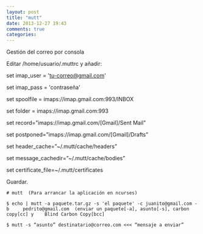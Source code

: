 ```yaml
---
layout: post
title: "mutt"
date: 2013-12-27 19:43
comments: true
categories: 
---
```

Gestión del correo por consola

Editar /home/usuario/.muttrc y añadir:

set imap_user = 'tu-correo@gmail.com'

set imap_pass = 'contraseña'

set spoolfile = imaps://imap.gmail.com:993/INBOX

set folder = imaps://imap.gmail.com:993

set record=”imaps://imap.gmail.com/[Gmail]/Sent Mail”

set postponed=”imaps://imap.gmail.com/[Gmail]/Drafts”

set header_cache=”~/.mutt/cache/headers”

set message_cachedir=”~/.mutt/cache/bodies”

set certificate_file=~/.mutt/certificates

Guardar. 

	# mutt  (Para arrancar la aplicación en ncurses)

	$ echo | mutt -a paquete.tar.gz -s 'el paquete' -c juanito@gmail.com -b 	pedrito@gmail.com  (enviar un paquete[-a], asunto[-s], carbon copy[cc] y 	Blind Carbon Copy[bcc]

	$ mutt -s “asunto” destinatario@correo.com <<< “mensaje a enviar”

